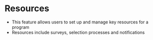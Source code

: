 # Resources
- This feature allows users to set up and manage key resources for a program
- Resources include surveys, selection processes and notifications